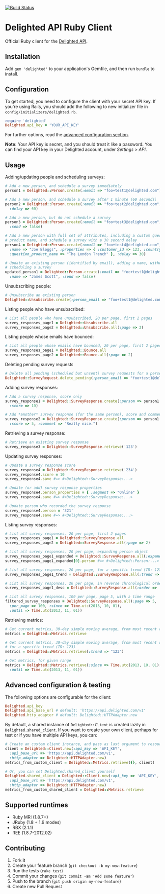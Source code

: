 [![Build Status](https://travis-ci.org/delighted/delighted-ruby.svg?branch=master)](https://travis-ci.org/delighted/delighted-ruby)

# Delighted API Ruby Client

Official Ruby client for the [Delighted API](https://delighted.com/docs/api).

## Installation

Add `gem 'delighted'` to your application's Gemfile, and then run `bundle` to install.

## Configuration

To get started, you need to configure the client with your secret API key. If you're using Rails, you should add the following to new initializer file in `config/initializers/delighted.rb`.

```ruby
require 'delighted'
Delighted.api_key = 'YOUR_API_KEY'
```

For further options, read the [advanced configuration section](#advanced-configuration).

**Note:** Your API key is secret, and you should treat it like a password. You can find your API key in your Delighted account, under *Settings* > *API*.

## Usage

Adding/updating people and scheduling surveys:

```ruby
# Add a new person, and schedule a survey immediately
person1 = Delighted::Person.create(:email => "foo+test1@delighted.com")

# Add a new person, and schedule a survey after 1 minute (60 seconds)
person2 = Delighted::Person.create(:email => "foo+test2@delighted.com",
  :delay => 60)

# Add a new person, but do not schedule a survey
person3 = Delighted::Person.create(:email => "foo+test3@delighted.com",
  :send => false)

# Add a new person with full set of attributes, including a custom question
# product name, and schedule a survey with a 30 second delay
person4 = Delighted::Person.create(:email => "foo+test4@delighted.com",
  :name => "Joe Bloggs", :properties => { :customer_id => 123, :country => "USA",
  :question_product_name => "The London Trench" }, :delay => 30)

# Update an existing person (identified by email), adding a name, without
# scheduling a survey
updated_person1 = Delighted::Person.create(:email => "foo+test1@delighted.com",
  :name => "James Scott", :send => false)
```

Unsubscribing people:

```ruby
# Unsubscribe an existing person
Delighted::Unsubscribe.create(:person_email => "foo+test1@delighted.com")
```

Listing people who have unsubscribed:

```ruby
# List all people who have unsubscribed, 20 per page, first 2 pages
survey_responses_page1 = Delighted::Unsubscribe.all
survey_responses_page2 = Delighted::Unsubscribe.all(:page => 2)
```

Listing people whose emails have bounced:

```ruby
# List all people whose emails have bounced, 20 per page, first 2 pages
survey_responses_page1 = Delighted::Bounce.all
survey_responses_page2 = Delighted::Bounce.all(:page => 2)
```

Deleting pending survey requests

```ruby
# Delete all pending (scheduled but unsent) survey requests for a person, by email.
Delighted::SurveyRequest.delete_pending(:person_email => "foo+test1@delighted.com")
```

Adding survey responses:

```ruby
# Add a survey response, score only
survey_response1 = Delighted::SurveyResponse.create(:person => person1.id,
  :score => 10)

# Add *another* survey response (for the same person), score and comment
survey_response2 = Delighted::SurveyResponse.create(:person => person1.id,
  :score => 5, :comment => "Really nice.")
```

Retrieving a survey response:

```ruby
# Retrieve an existing survey response
survey_response3 = Delighted::SurveyResponse.retrieve('123')
```

Updating survey responses:

```ruby
# Update a survey response score
survey_response4 = Delighted::SurveyResponse.retrieve('234')
survey_response4.score = 10
survey_response4.save #=> #<Delighted::SurveyResponse:...>

# Update (or add) survey response properties
survey_response4.person_properties = { :segment => "Online" }
survey_response4.save #=> #<Delighted::SurveyResponse:...>

# Update person who recorded the survey response
survey_response4.person = '321'
survey_response4.save #=> #<Delighted::SurveyResponse:...>
```

Listing survey responses:

```ruby
# List all survey responses, 20 per page, first 2 pages
survey_responses_page1 = Delighted::SurveyResponse.all
survey_responses_page2 = Delighted::SurveyResponse.all(:page => 2)

# List all survey responses, 20 per page, expanding person object
survey_responses_page1_expanded = Delighted::SurveyResponse.all(:expand => ['person'])
survey_responses_page1_expanded[0].person #=> #<Delighted::Person:...>

# List all survey responses, 20 per page, for a specific trend (ID: 123)
survey_responses_page1_trend = Delighted::SurveyResponse.all(:trend => "123")

# List all survey responses, 20 per page, in reverse chronological order (newest first)
survey_responses_page1_desc = Delighted::SurveyResponse.all(:order => 'desc')

# List all survey responses, 100 per page, page 5, with a time range
filtered_survey_responses = Delighted::SurveyResponse.all(:page => 5,
  :per_page => 100, :since => Time.utc(2013, 10, 01),
  :until => Time.utc(2013, 11, 01))
```

Retrieving metrics:

```ruby
# Get current metrics, 30-day simple moving average, from most recent response
metrics = Delighted::Metrics.retrieve

# Get current metrics, 30-day simple moving average, from most recent response,
# for a specific trend (ID: 123)
metrics = Delighted::Metrics.retrieve(:trend => "123")

# Get metrics, for given range
metrics = Delighted::Metrics.retrieve(:since => Time.utc(2013, 10, 01),
  :until => Time.utc(2013, 11, 01))
```

## <a name="advanced-configuration"></a> Advanced configuration & testing

The following options are configurable for the client:

```ruby
Delighted.api_key
Delighted.api_base_url # default: 'https://api.delighted.com/v1'
Delighted.http_adapter # default: Delighted::HTTPAdapter.new
```

By default, a shared instance of `Delighted::Client` is created lazily in `Delighted.shared_client`. If you want to create your own client, perhaps for test or if you have multiple API keys, you can:

```ruby
# Create an custom client instance, and pass as last argument to resource actions
client = Delighted::Client.new(:api_key => 'API_KEY',
  :api_base_url => 'https://api.delighted.com/v1',
  :http_adapter => Delighted::HTTPAdapter.new)
metrics_from_custom_client = Delighted::Metrics.retrieve({}, client)

# Or, you can set Delighted.shared_client yourself
Delighted.shared_client = Delighted::Client.new(:api_key => 'API_KEY',
  :api_base_url => 'https://api.delighted.com/v1',
  :http_adapter => Delighted::HTTPAdapter.new)
metrics_from_custom_shared_client = Delighted::Metrics.retrieve
```

## Supported runtimes

- Ruby MRI (1.8.7+)
- JRuby (1.8 + 1.9 modes)
- RBX (2.1.1)
- REE (1.8.7-2012.02)

## Contributing

1. Fork it
2. Create your feature branch (`git checkout -b my-new-feature`)
3. Run the tests (`rake test`)
4. Commit your changes (`git commit -am 'Add some feature'`)
5. Push to the branch (`git push origin my-new-feature`)
6. Create new Pull Request
